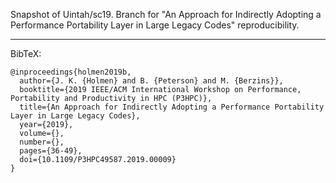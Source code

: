 Snapshot of Uintah/sc19. Branch for "An Approach for Indirectly Adopting a Performance Portability Layer in Large Legacy Codes" reproducibility.

---
BibTeX:

```
@inproceedings{holmen2019b,
  author={J. K. {Holmen} and B. {Peterson} and M. {Berzins}},
  booktitle={2019 IEEE/ACM International Workshop on Performance, Portability and Productivity in HPC (P3HPC)}, 
  title={An Approach for Indirectly Adopting a Performance Portability Layer in Large Legacy Codes}, 
  year={2019},
  volume={},
  number={},
  pages={36-49},
  doi={10.1109/P3HPC49587.2019.00009}
}
```
